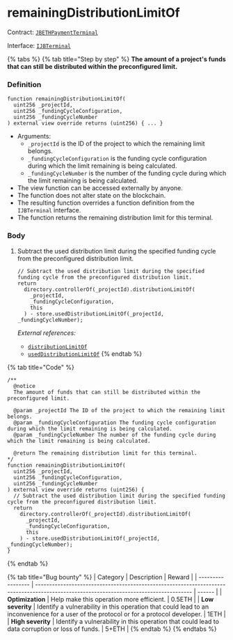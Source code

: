 # remainingDistributionLimitOf

Contract: [`JBETHPaymentTerminal`](../)​‌

Interface: [`IJBTerminal`](../../../../interfaces/ijbterminal.md)

{% tabs %}
{% tab title="Step by step" %}
**The amount of a project's funds that can still be distributed within the preconfigured limit.**

### Definition

```solidity
function remainingDistributionLimitOf(
  uint256 _projectId,
  uint256 _fundingCycleConfiguration,
  uint256 _fundingCycleNumber
) external view override returns (uint256) { ... }
```

* Arguments:
  * `_projectId` is the ID of the project to which the remaining limit belongs.
  * `_fundingCycleConfiguration` is the funding cycle configuration during which the limit remaining is being calculated.
  * `_fundingCycleNumber` is the number of the funding cycle during which the limit remaining is being calculated.
* The view function can be accessed externally by anyone.
* The function does not alter state on the blockchain.
* The resulting function overrides a function definition from the `IJBTerminal` interface.
* The function returns the remaining distribution limit for this terminal.

### Body

1.  Subtract the used distribution limit during the specified funding cycle from the preconfigured distribution limit.

    ```solidity
    // Subtract the used distribution limit during the specified funding cycle from the preconfigured distribution limit.
    return
      directory.controllerOf(_projectId).distributionLimitOf(
        _projectId,
        _fundingCycleConfiguration,
        this
      ) - store.usedDistributionLimitOf(_projectId, _fundingCycleNumber);
    ```

    _External references:_

    * [`distributionLimitOf`](../../../or-controllers/jbcontroller/properties/distributionlimitof.md)
    * [`usedDistributionLimitOf`](../../jbethpaymentterminalstore/properties/useddistributionlimitof.md)
{% endtab %}

{% tab title="Code" %}
```solidity
/** 
  @notice 
  The amount of funds that can still be distributed within the preconfigured limit.

  @param _projectId The ID of the project to which the remaining limit belongs.
  @param _fundingCycleConfiguration The funding cycle configuration during which the limit remaining is being calculated. 
  @param _fundingCycleNumber The number of the funding cycle during which the limit remaining is being calculated. 

  @return The remaining distribution limit for this terminal.
*/
function remainingDistributionLimitOf(
  uint256 _projectId,
  uint256 _fundingCycleConfiguration,
  uint256 _fundingCycleNumber
) external view override returns (uint256) {
  // Subtract the used distribution limit during the specified funding cycle from the preconfigured distribution limit.
  return
    directory.controllerOf(_projectId).distributionLimitOf(
      _projectId,
      _fundingCycleConfiguration,
      this
    ) - store.usedDistributionLimitOf(_projectId, _fundingCycleNumber);
}
```
{% endtab %}

{% tab title="Bug bounty" %}
| Category          | Description                                                                                                                            | Reward |
| ----------------- | -------------------------------------------------------------------------------------------------------------------------------------- | ------ |
| **Optimization**  | Help make this operation more efficient.                                                                                               | 0.5ETH |
| **Low severity**  | Identify a vulnerability in this operation that could lead to an inconvenience for a user of the protocol or for a protocol developer. | 1ETH   |
| **High severity** | Identify a vulnerability in this operation that could lead to data corruption or loss of funds.                                        | 5+ETH  |
{% endtab %}
{% endtabs %}
